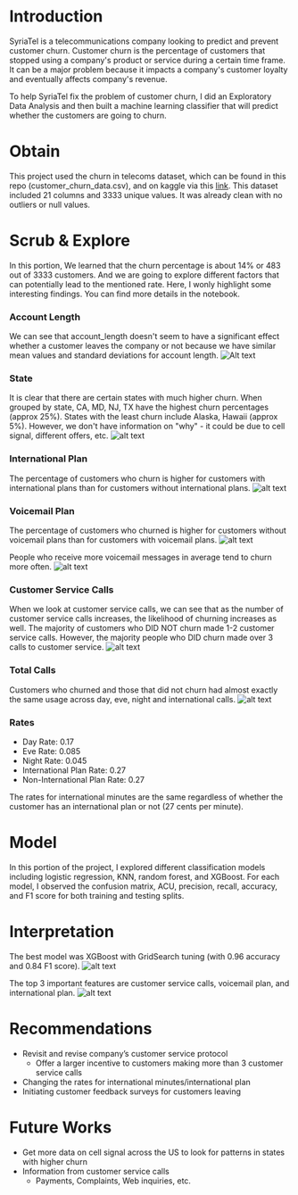 # Introduction
SyriaTel is a telecommunications company looking to predict and prevent customer churn. Customer churn is the percentage of customers that stopped using a company's product or service during a certain time frame. It can be a major problem because it impacts a company's customer loyalty and eventually affects company's revenue. 

To help SyriaTel fix the problem of customer churn, I did an Exploratory Data Analysis and then built a machine learning classifier that will predict whether the customers are going to churn. 

# Obtain
This project used the churn in telecoms dataset, which can be found in this repo (customer_churn_data.csv), and on kaggle via this [link](https://www.kaggle.com/becksddf/churn-in-telecoms-dataset/code). This dataset included 21 columns and 3333 unique values. It was already clean with no outliers or null values.

# Scrub & Explore
In this portion, We learned that the churn percentage is about 14% or 483 out of 3333 customers. And we are going to explore different factors that can potentially lead to the mentioned rate. Here, I wonly highlight some interesting findings. You can find more details in the notebook.

### Account Length
We can see that account_length doesn't seem to have a significant effect whether a customer leaves the company or not because we have similar mean values and standard deviations for account length.
![Alt text](https://raw.githubusercontent.com/helenpham0229/Flatiron-Project-3-Customer-Churn-Prediction/main/Images/account%20length.png)

### State
It is clear that there are certain states with much higher churn. When grouped by state, CA, MD, NJ, TX have the highest churn percentages (approx 25%). States with the least churn include Alaska, Hawaii (approx 5%). However, we don't have information on "why" - it could be due to cell signal, different offers, etc.
![alt text](https://raw.githubusercontent.com/helenpham0229/Flatiron-Project-3-Customer-Churn-Prediction/main/Images/state.png)

### International Plan
The percentage of customers who churn is higher for customers with international plans than for customers without international plans.
![alt text](https://raw.githubusercontent.com/helenpham0229/Flatiron-Project-3-Customer-Churn-Prediction/main/Images/international%20plan.png)

### Voicemail Plan
The percentage of customers who churned is higher for customers without voicemail plans than for customers with voicemail plans.
![alt text](https://raw.githubusercontent.com/helenpham0229/Flatiron-Project-3-Customer-Churn-Prediction/main/Images/voicemail%20plan.png)

People who receive more voicemail messages in average tend to churn more often.
![alt text](https://raw.githubusercontent.com/helenpham0229/Flatiron-Project-3-Customer-Churn-Prediction/main/Images/voicemail%20messages.png)

### Customer Service Calls
When we look at customer service calls, we can see that as the number of customer service calls increases, the likelihood of churning increases as well. The majority of customers who DID NOT churn made 1-2 customer service calls. However, the majority people who DID churn made over 3 calls to customer service. 
![alt text](https://raw.githubusercontent.com/helenpham0229/Flatiron-Project-3-Customer-Churn-Prediction/main/Images/customer%20calls.png)

### Total Calls
Customers who churned and those that did not churn had almost exactly the same usage across day, eve, night and international calls. 
![alt text](https://raw.githubusercontent.com/helenpham0229/Flatiron-Project-3-Customer-Churn-Prediction/main/Images/total%20calls.png)

### Rates
* Day Rate: 0.17
* Eve Rate: 0.085
* Night Rate: 0.045
* International Plan Rate: 0.27
* Non-International Plan Rate:  0.27

The rates for international minutes are the same regardless of whether the customer has an international plan or not (27 cents per minute). 

# Model
In this portion of the project, I explored different classification models including logistic regression, KNN, random forest, and XGBoost. For each model, I observed the confusion matrix, ACU, precision, recall, accuracy, and F1 score for both training and testing splits.

# Interpretation
The best model was XGBoost with GridSearch tuning (with 0.96 accuracy and 0.84 F1 score). 
![alt text](https://raw.githubusercontent.com/helenpham0229/Flatiron-Project-3-Customer-Churn-Prediction/main/Images/xgb%20gs%20auc.png)

The top 3 important features are customer service calls, voicemail plan, and international plan.
![alt text](https://raw.githubusercontent.com/helenpham0229/Flatiron-Project-3-Customer-Churn-Prediction/main/Images/feature%20importance.png)

# Recommendations
* Revisit and revise company’s customer service protocol
    * Offer a larger incentive to customers making more than 3 customer service calls 
* Changing the rates for international minutes/international plan
* Initiating customer feedback surveys for customers leaving



# Future Works


* Get more data on cell signal across the US to look for patterns in states with higher churn
* Information from customer service calls
    * Payments, Complaints, Web inquiries, etc.

